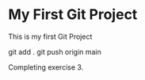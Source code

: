 # My First Git Project

This is my first Git Project

git add .
git push origin main

Completing exercise 3.

